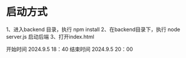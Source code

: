 # 启动方式

1、进入backend 目录，执行 npm install
2、在backend目录下，执行 node server.js 启动后端
3、打开index.html

开始时间 2024.9.5 18：40
结束时间 2024.9.5 20：00